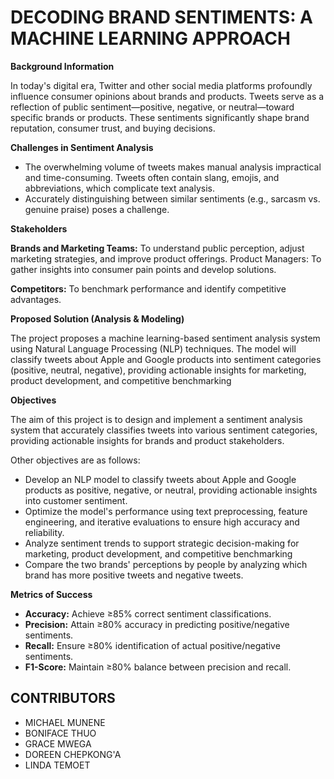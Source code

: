 # **DECODING BRAND SENTIMENTS: A MACHINE LEARNING APPROACH**

**Background Information**

In today's digital era, Twitter and other social media platforms profoundly influence consumer opinions about brands and products. Tweets serve as a reflection of public sentiment—positive, negative, or neutral—toward specific brands or products. These sentiments significantly shape brand reputation, consumer trust, and buying decisions.

**Challenges in Sentiment Analysis**

- The overwhelming volume of tweets makes manual analysis impractical and time-consuming.
Tweets often contain slang, emojis, and abbreviations, which complicate text analysis.
- Accurately distinguishing between similar sentiments (e.g., sarcasm vs. genuine praise) poses a challenge.

**Stakeholders**

**Brands and Marketing Teams:** To understand public perception, adjust marketing strategies, and improve product offerings.
Product Managers: To gather insights into consumer pain points and develop solutions.

**Competitors:** To benchmark performance and identify competitive advantages.

**Proposed Solution (Analysis & Modeling)**

The project proposes a machine learning-based sentiment analysis system using Natural Language Processing (NLP) techniques. The model will classify tweets about Apple and Google products into sentiment categories (positive, neutral, negative), providing actionable insights for marketing, product development, and competitive benchmarking

**Objectives**

The aim of this project is to design and implement a sentiment analysis system that accurately classifies tweets into various sentiment categories, providing actionable insights for brands and product stakeholders.

Other objectives are as follows:
- Develop an NLP model to classify tweets about Apple and Google products as positive, negative, or neutral, providing actionable insights into customer sentiment.
- Optimize the model's performance using text preprocessing, feature engineering, and iterative evaluations to ensure high accuracy and reliability.
- Analyze sentiment trends to support strategic decision-making for marketing, product development, and competitive benchmarking
- Compare the two brands' perceptions by people by analyzing which brand has more positive tweets and negative tweets.

**Metrics of Success**

- **Accuracy:** Achieve ≥85% correct sentiment classifications.
- **Precision:** Attain ≥80% accuracy in predicting positive/negative sentiments.
- **Recall:** Ensure ≥80% identification of actual positive/negative sentiments.
- **F1-Score:** Maintain ≥80% balance between precision and recall.


## **CONTRIBUTORS**

- MICHAEL MUNENE
- BONIFACE THUO
- GRACE MWEGA
- DOREEN CHEPKONG'A
- LINDA TEMOET